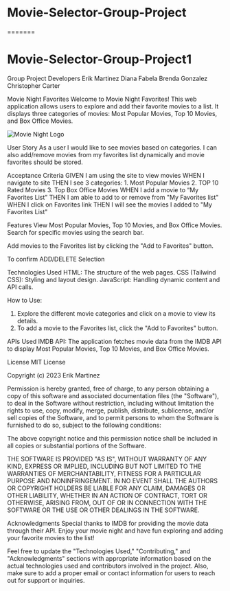 
# Movie-Selector-Group-Project
=======
# Movie-Selector-Group-Project1
Group Project Developers
Erik Martinez
Diana Fabela
Brenda Gonzalez
Christopher Carter

Movie Night Favorites
Welcome to Movie Night Favorites! This web application allows users to explore and add their favorite movies to a list. It displays three categories of movies: Most Popular Movies, Top 10 Movies, and Box Office Movies.

![Movie Night Logo](./images/logo.png) <!--Fix-->

User Story
As a user I would like to see movies based on categories.
I can also add/remove movies from my favorites list dynamically and movie favorites should be stored.

Acceptance Criteria
GIVEN I am using the site to view movies
WHEN I navigate to site
THEN I see 3 categories:
    1. Most Popular Movies
    2. TOP 10 Rated Movies
    3. Top Box Office Movies
WHEN I add a movie to “My Favorites List”
THEN I am able to add to or remove from "My Favorites list" 
WHEN I click on Favorites link
THEN I will see the movies I added to "My Favorites List"

Features
View Most Popular Movies, Top 10 Movies, and Box Office Movies.
Search for specific movies using the search bar.
<!--2nd API, will update search based on API availibility-->
Add movies to the Favorites list by clicking the "Add to Favorites" button.
<!--ADD modal--> To confirm ADD/DELETE Selection

Technologies Used
HTML: The structure of the web pages.
CSS (Tailwind CSS): Styling and layout design.
JavaScript: Handling dynamic content and API calls.

How to Use:
1. Explore the different movie categories and click on a movie to view its details.
2. To add a movie to the Favorites list, click the "Add to Favorites" button.

APIs Used
IMDB API: The application fetches movie data from the IMDB API to display Most Popular Movies, Top 10 Movies, and Box Office Movies.

License
MIT License

Copyright (c) 2023 Erik Martinez

Permission is hereby granted, free of charge, to any person obtaining a copy
of this software and associated documentation files (the "Software"), to deal
in the Software without restriction, including without limitation the rights
to use, copy, modify, merge, publish, distribute, sublicense, and/or sell
copies of the Software, and to permit persons to whom the Software is
furnished to do so, subject to the following conditions:

The above copyright notice and this permission notice shall be included in all
copies or substantial portions of the Software.

THE SOFTWARE IS PROVIDED "AS IS", WITHOUT WARRANTY OF ANY KIND, EXPRESS OR
IMPLIED, INCLUDING BUT NOT LIMITED TO THE WARRANTIES OF MERCHANTABILITY,
FITNESS FOR A PARTICULAR PURPOSE AND NONINFRINGEMENT. IN NO EVENT SHALL THE
AUTHORS OR COPYRIGHT HOLDERS BE LIABLE FOR ANY CLAIM, DAMAGES OR OTHER
LIABILITY, WHETHER IN AN ACTION OF CONTRACT, TORT OR OTHERWISE, ARISING FROM,
OUT OF OR IN CONNECTION WITH THE SOFTWARE OR THE USE OR OTHER DEALINGS IN THE
SOFTWARE.

Acknowledgments
Special thanks to IMDB for providing the movie data through their API.
Enjoy your movie night and have fun exploring and adding your favorite movies to the list!



Feel free to update the "Technologies Used," "Contributing," and "Acknowledgments" sections with appropriate information based on the actual technologies used and contributors involved in the project. Also, make sure to add a proper email or contact information for users to reach out for support or inquiries.

